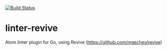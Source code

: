 [![Build Status](https://travis-ci.com/morphy2k/linter-revive.svg?branch=master)](https://travis-ci.com/morphy2k/linter-revive)

# linter-revive
Atom linter plugin for Go, using Revive (https://github.com/mgechev/revive)
